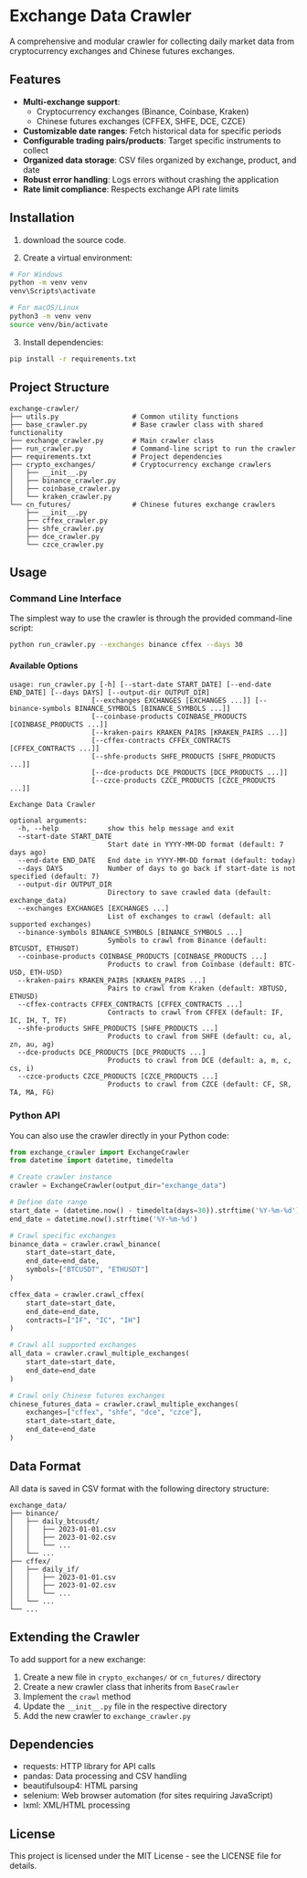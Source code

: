 # Exchange Data Crawler

A comprehensive and modular crawler for collecting daily market data from cryptocurrency exchanges and Chinese futures exchanges.

## Features

- **Multi-exchange support**: 
  - Cryptocurrency exchanges (Binance, Coinbase, Kraken)
  - Chinese futures exchanges (CFFEX, SHFE, DCE, CZCE)
- **Customizable date ranges**: Fetch historical data for specific periods
- **Configurable trading pairs/products**: Target specific instruments to collect
- **Organized data storage**: CSV files organized by exchange, product, and date
- **Robust error handling**: Logs errors without crashing the application
- **Rate limit compliance**: Respects exchange API rate limits

## Installation

1. download the source code.

2. Create a virtual environment:
```bash
# For Windows
python -m venv venv
venv\Scripts\activate

# For macOS/Linux
python3 -m venv venv
source venv/bin/activate
```

3. Install dependencies:
```bash
pip install -r requirements.txt
```

## Project Structure

```
exchange-crawler/
├── utils.py                  # Common utility functions
├── base_crawler.py           # Base crawler class with shared functionality
├── exchange_crawler.py       # Main crawler class
├── run_crawler.py            # Command-line script to run the crawler
├── requirements.txt          # Project dependencies
├── crypto_exchanges/         # Cryptocurrency exchange crawlers
│   ├── __init__.py
│   ├── binance_crawler.py
│   ├── coinbase_crawler.py
│   └── kraken_crawler.py
└── cn_futures/               # Chinese futures exchange crawlers
    ├── __init__.py
    ├── cffex_crawler.py
    ├── shfe_crawler.py
    ├── dce_crawler.py
    └── czce_crawler.py
```

## Usage

### Command Line Interface

The simplest way to use the crawler is through the provided command-line script:

```bash
python run_crawler.py --exchanges binance cffex --days 30
```

#### Available Options

```
usage: run_crawler.py [-h] [--start-date START_DATE] [--end-date END_DATE] [--days DAYS] [--output-dir OUTPUT_DIR]
                    [--exchanges EXCHANGES [EXCHANGES ...]] [--binance-symbols BINANCE_SYMBOLS [BINANCE_SYMBOLS ...]]
                    [--coinbase-products COINBASE_PRODUCTS [COINBASE_PRODUCTS ...]]
                    [--kraken-pairs KRAKEN_PAIRS [KRAKEN_PAIRS ...]]
                    [--cffex-contracts CFFEX_CONTRACTS [CFFEX_CONTRACTS ...]]
                    [--shfe-products SHFE_PRODUCTS [SHFE_PRODUCTS ...]]
                    [--dce-products DCE_PRODUCTS [DCE_PRODUCTS ...]]
                    [--czce-products CZCE_PRODUCTS [CZCE_PRODUCTS ...]]

Exchange Data Crawler

optional arguments:
  -h, --help            show this help message and exit
  --start-date START_DATE
                        Start date in YYYY-MM-DD format (default: 7 days ago)
  --end-date END_DATE   End date in YYYY-MM-DD format (default: today)
  --days DAYS           Number of days to go back if start-date is not specified (default: 7)
  --output-dir OUTPUT_DIR
                        Directory to save crawled data (default: exchange_data)
  --exchanges EXCHANGES [EXCHANGES ...]
                        List of exchanges to crawl (default: all supported exchanges)
  --binance-symbols BINANCE_SYMBOLS [BINANCE_SYMBOLS ...]
                        Symbols to crawl from Binance (default: BTCUSDT, ETHUSDT)
  --coinbase-products COINBASE_PRODUCTS [COINBASE_PRODUCTS ...]
                        Products to crawl from Coinbase (default: BTC-USD, ETH-USD)
  --kraken-pairs KRAKEN_PAIRS [KRAKEN_PAIRS ...]
                        Pairs to crawl from Kraken (default: XBTUSD, ETHUSD)
  --cffex-contracts CFFEX_CONTRACTS [CFFEX_CONTRACTS ...]
                        Contracts to crawl from CFFEX (default: IF, IC, IH, T, TF)
  --shfe-products SHFE_PRODUCTS [SHFE_PRODUCTS ...]
                        Products to crawl from SHFE (default: cu, al, zn, au, ag)
  --dce-products DCE_PRODUCTS [DCE_PRODUCTS ...]
                        Products to crawl from DCE (default: a, m, c, cs, i)
  --czce-products CZCE_PRODUCTS [CZCE_PRODUCTS ...]
                        Products to crawl from CZCE (default: CF, SR, TA, MA, FG)
```

### Python API

You can also use the crawler directly in your Python code:

```python
from exchange_crawler import ExchangeCrawler
from datetime import datetime, timedelta

# Create crawler instance
crawler = ExchangeCrawler(output_dir="exchange_data")

# Define date range
start_date = (datetime.now() - timedelta(days=30)).strftime('%Y-%m-%d')
end_date = datetime.now().strftime('%Y-%m-%d')

# Crawl specific exchanges
binance_data = crawler.crawl_binance(
    start_date=start_date,
    end_date=end_date,
    symbols=["BTCUSDT", "ETHUSDT"]
)

cffex_data = crawler.crawl_cffex(
    start_date=start_date,
    end_date=end_date,
    contracts=["IF", "IC", "IH"]
)

# Crawl all supported exchanges
all_data = crawler.crawl_multiple_exchanges(
    start_date=start_date,
    end_date=end_date
)

# Crawl only Chinese futures exchanges
chinese_futures_data = crawler.crawl_multiple_exchanges(
    exchanges=["cffex", "shfe", "dce", "czce"],
    start_date=start_date,
    end_date=end_date
)
```

## Data Format

All data is saved in CSV format with the following directory structure:

```
exchange_data/
├── binance/
│   ├── daily_btcusdt/
│   │   ├── 2023-01-01.csv
│   │   ├── 2023-01-02.csv
│   │   └── ...
│   └── ...
├── cffex/
│   ├── daily_if/
│   │   ├── 2023-01-01.csv
│   │   ├── 2023-01-02.csv
│   │   └── ...
│   └── ...
└── ...
```

## Extending the Crawler

To add support for a new exchange:

1. Create a new file in `crypto_exchanges/` or `cn_futures/` directory
2. Create a new crawler class that inherits from `BaseCrawler`
3. Implement the `crawl` method
4. Update the `__init__.py` file in the respective directory
5. Add the new crawler to `exchange_crawler.py`

## Dependencies

- requests: HTTP library for API calls
- pandas: Data processing and CSV handling
- beautifulsoup4: HTML parsing
- selenium: Web browser automation (for sites requiring JavaScript)
- lxml: XML/HTML processing

## License

This project is licensed under the MIT License - see the LICENSE file for details.
